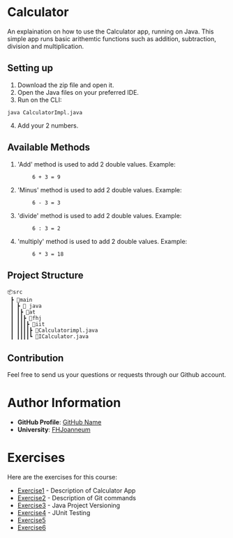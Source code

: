 # Calculator

An explaination on how to use the Calculator app, running on Java. This simple app runs basic arithemtic functions such as addition, subtraction, division and multiplication. 

## Setting up
1. Download the zip file and open it. 
2. Open the Java files on your preferred IDE. 
3. Run on the CLI:
```
java CalculatorImpl.java 
```
4. Add your 2 numbers.


## Available Methods
1. 'Add' method is used to add 2 double values. Example:
``` 
        6 + 3 = 9
``` 
2. 'Minus' method is used to add 2 double values. Example: 
``` 
        6 - 3 = 3
``` 
3. 'divide' method is used to add 2 double values. Example:
``` 
        6 : 3 = 2
``` 
4. 'multiply' method is used to add 2 double values. Example:
``` 
        6 * 3 = 18
``` 

## Project Structure 

```
📦src
 ┣ 📂main
 ┃ ┣ 📂 java
 ┃ ┃┣ 📂at
 ┃ ┃┃┣ 📂fhj
 ┃ ┃┃┃┣ 📂iit
 ┃ ┃┃┃┃┣ 📜Calculatorimpl.java
 ┃ ┃┃┃┃┗ 📜ICalculator.java
```

## Contribution 
Feel free to send us your questions or requests through our Github account.

# Author Information

- **GitHub Profile**: [GitHub Name](https://github.com/AfikEschel)
- **University**: [FHJoanneum](https://www.fh-joanneum.at/)


# Exercises

Here are the exercises for this course:


- [Exercise1](exercise1.md) - Description of Calculator App
- [Exercise2](exercise2.md) - Description of Git commands
- [Exercise3](exercise3.md) - Java Project Versioning
- [Exercise4](exercise4.md) - JUnit Testing 
- [Exercise5](???)
- [Exercise6](???)
